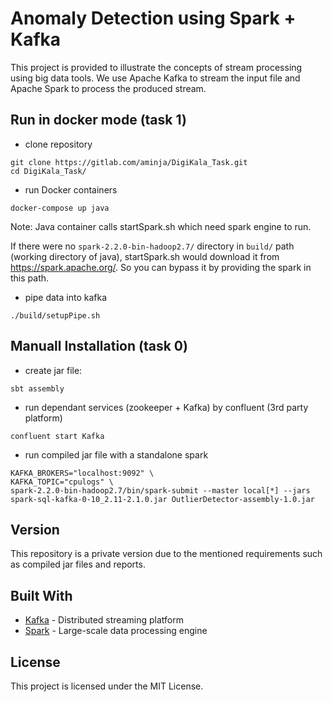 # Anomaly Detection using Spark + Kafka
This project is provided to illustrate the concepts of stream processing using big data tools. We use Apache Kafka to stream the input file and Apache Spark to process the produced stream.

## Run in docker mode (task 1)
- clone repository

```
git clone https://gitlab.com/aminja/DigiKala_Task.git
cd DigiKala_Task/
```

- run Docker containers


```
docker-compose up java
```

Note: Java container calls startSpark.sh which need spark engine to run.

If there were no `spark-2.2.0-bin-hadoop2.7/` directory in `build/` path (working directory of java), startSpark.sh would download it from https://spark.apache.org/. So you can bypass it by providing the spark in this path.

- pipe data into kafka

```
./build/setupPipe.sh
```
## Manuall Installation (task 0)
- create jar file:

```
sbt assembly
```

- run dependant services (zookeeper + Kafka) by confluent (3rd party platform)
```
confluent start Kafka
```

- run compiled jar file with a standalone spark
```
KAFKA_BROKERS="localhost:9092" \
KAFKA_TOPIC="cpulogs" \
spark-2.2.0-bin-hadoop2.7/bin/spark-submit --master local[*] --jars spark-sql-kafka-0-10_2.11-2.1.0.jar OutlierDetector-assembly-1.0.jar
```
 
## Version
This repository is a private version due to the mentioned requirements such as compiled jar files and reports. 

## Built With

* [Kafka](https://kafka.apache.org/) - Distributed streaming platform
* [Spark](https://spark.apache.org/) - Large-scale data processing engine

## License

This project is licensed under the MIT License.


